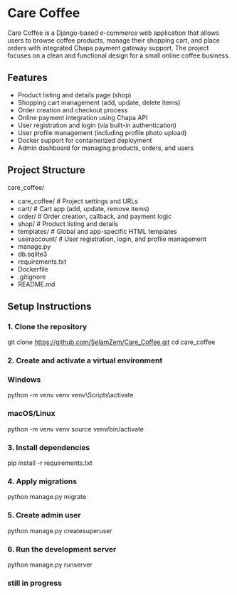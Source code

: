 # Care Coffee
Care Coffee is a Django-based e-commerce web application that allows users to browse coffee products, manage their shopping cart, and place orders with integrated Chapa payment gateway support. The project focuses on a clean and functional design for a small online coffee business.

## Features
- Product listing and details page (shop)
- Shopping cart management (add, update, delete items)
- Order creation and checkout process
- Online payment integration using Chapa API
- User registration and login (via built-in authentication)
- User profile management (including profile photo upload)
- Docker support for containerized deployment
- Admin dashboard for managing products, orders, and users

## Project Structure
care_coffee/
- care_coffee/        # Project settings and URLs
- cart/               # Cart app (add, update, remove items)
- order/              # Order creation, callback, and payment logic
- shop/               # Product listing and details
- templates/          # Global and app-specific HTML templates
- useraccount/        # User registration, login, and profile management
- manage.py
- db.sqlite3
- requirements.txt
- Dockerfile
- .gitignore
- README.md

## Setup Instructions
### 1. Clone the repository
git clone https://github.com/SelamZem/Care_Coffee.git
cd care_coffee

### 2. Create and activate a virtual environment

### Windows
python -m venv venv
venv\Scripts\activate

### macOS/Linux
python -m venv venv
source venv/bin/activate

### 3. Install dependencies
pip install -r requirements.txt

### 4. Apply migrations
python manage.py migrate

### 5. Create admin user
python manage.py createsuperuser

### 6. Run the development server
python manage.py runserver





### still in progress
